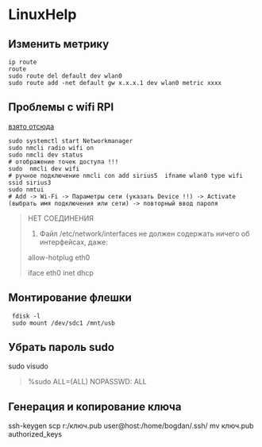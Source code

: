 # LinuxHelp

## Изменить метрику
```
ip route
route
sudo route del default dev wlan0
sudo route add -net default gw x.x.x.1 dev wlan0 metric xxxx
```

## Проблемы с wifi RPI
[взято отсюда](https://mirrobo.ru/network-manager-podklyuchenie-k-wi-fi-debian-ubuntu-raspbian/)
```
sudo systemctl start Networkmanager
sudo nmcli radio wifi on
sudo nmcli dev status
# отображение точек доступа !!!
sudo  nmcli dev wifi
# ручное подключение nmcli con add sirius5  ifname wlan0 type wifi ssid sirius3
sudo nmtui
# Add -> Wi-Fi -> Параметры сети (указать Device !!) -> Activate (выбрать имя подключения или сети) -> повторный ввод пароля
```
> НЕТ СОЕДИНЕНИЯ
>
> 1. Файл /etc/network/interfaces не должен содержать ничего об интерфейсах, даже:
>
> allow-hotplug eth0
>
> iface eth0 inet dhcp

## Монтирование флешки
```
 fdisk -l
 sudo mount /dev/sdc1 /mnt/usb
```
## Убрать пароль sudo
sudo visudo
> %sudo ALL=(ALL) NOPASSWD: ALL

## Генерация и копирование ключа
ssh-keygen
scp r:/ключ.pub user@host:/home/bogdan/.ssh/
mv ключ.pub authorized_keys
